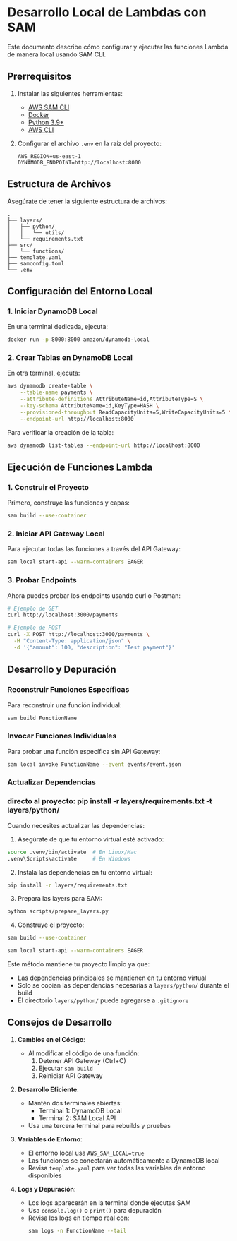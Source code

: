 # Desarrollo Local de Lambdas con SAM

Este documento describe cómo configurar y ejecutar las funciones Lambda de manera local usando SAM CLI.

## Prerrequisitos

1. Instalar las siguientes herramientas:
   - [AWS SAM CLI](https://docs.aws.amazon.com/serverless-application-model/latest/developerguide/serverless-sam-cli-install.html)
   - [Docker](https://www.docker.com/get-started)
   - [Python 3.9+](https://www.python.org/downloads/)
   - [AWS CLI](https://aws.amazon.com/cli/)

2. Configurar el archivo `.env` en la raíz del proyecto:
   ```
   AWS_REGION=us-east-1
   DYNAMODB_ENDPOINT=http://localhost:8000
   ```

## Estructura de Archivos

Asegúrate de tener la siguiente estructura de archivos:
```
.
├── layers/
│   ├── python/
│   │   └── utils/
│   └── requirements.txt
├── src/
│   └── functions/
├── template.yaml
├── samconfig.toml
└── .env
```

## Configuración del Entorno Local

### 1. Iniciar DynamoDB Local

En una terminal dedicada, ejecuta:
```bash
docker run -p 8000:8000 amazon/dynamodb-local
```

### 2. Crear Tablas en DynamoDB Local

En otra terminal, ejecuta:
```bash
aws dynamodb create-table \
    --table-name payments \
    --attribute-definitions AttributeName=id,AttributeType=S \
    --key-schema AttributeName=id,KeyType=HASH \
    --provisioned-throughput ReadCapacityUnits=5,WriteCapacityUnits=5 \
    --endpoint-url http://localhost:8000
```

Para verificar la creación de la tabla:
```bash
aws dynamodb list-tables --endpoint-url http://localhost:8000
```

## Ejecución de Funciones Lambda

### 1. Construir el Proyecto

Primero, construye las funciones y capas:
```bash
sam build --use-container
```

### 2. Iniciar API Gateway Local

Para ejecutar todas las funciones a través del API Gateway:
```bash
sam local start-api --warm-containers EAGER
```

### 3. Probar Endpoints

Ahora puedes probar los endpoints usando curl o Postman:
```bash
# Ejemplo de GET
curl http://localhost:3000/payments

# Ejemplo de POST
curl -X POST http://localhost:3000/payments \
  -H "Content-Type: application/json" \
  -d '{"amount": 100, "description": "Test payment"}'
```

## Desarrollo y Depuración

### Reconstruir Funciones Específicas

Para reconstruir una función individual:
```bash
sam build FunctionName
```

### Invocar Funciones Individuales

Para probar una función específica sin API Gateway:
```bash
sam local invoke FunctionName --event events/event.json
```

### Actualizar Dependencias
### directo al proyecto: pip install -r layers/requirements.txt -t layers/python/
Cuando necesites actualizar las dependencias:

1. Asegúrate de que tu entorno virtual esté activado:
```bash
source .venv/bin/activate  # En Linux/Mac
.venv\Scripts\activate     # En Windows
```

2. Instala las dependencias en tu entorno virtual:
```bash
pip install -r layers/requirements.txt
```

3. Prepara las layers para SAM:
```bash
python scripts/prepare_layers.py
```

4. Construye el proyecto:
```bash
sam build --use-container

sam local start-api --warm-containers EAGER 
```

Este método mantiene tu proyecto limpio ya que:
- Las dependencias principales se mantienen en tu entorno virtual
- Solo se copian las dependencias necesarias a `layers/python/` durante el build
- El directorio `layers/python/` puede agregarse a `.gitignore`

## Consejos de Desarrollo

1. **Cambios en el Código**:
   - Al modificar el código de una función:
     1. Detener API Gateway (Ctrl+C)
     2. Ejecutar `sam build`
     3. Reiniciar API Gateway

2. **Desarrollo Eficiente**:
   - Mantén dos terminales abiertas:
     - Terminal 1: DynamoDB Local
     - Terminal 2: SAM Local API
   - Usa una tercera terminal para rebuilds y pruebas

3. **Variables de Entorno**:
   - El entorno local usa `AWS_SAM_LOCAL=true`
   - Las funciones se conectarán automáticamente a DynamoDB local
   - Revisa `template.yaml` para ver todas las variables de entorno disponibles

4. **Logs y Depuración**:
   - Los logs aparecerán en la terminal donde ejecutas SAM
   - Usa `console.log()` o `print()` para depuración
   - Revisa los logs en tiempo real con:
     ```bash
     sam logs -n FunctionName --tail
     ```